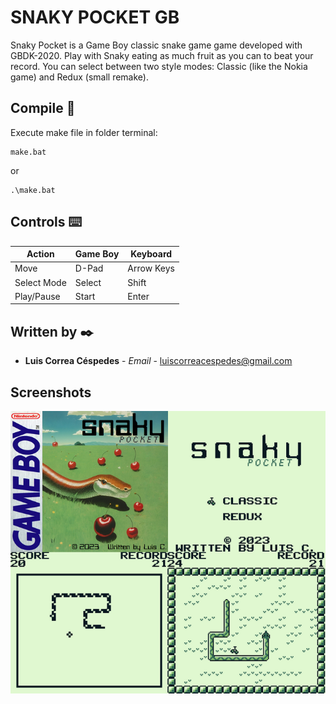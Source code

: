 # SNAKY POCKET GB

Snaky Pocket is a Game Boy classic snake game game developed with GBDK-2020. Play with Snaky eating as much fruit as you can to beat your record. You can select between two style modes: Classic (like the Nokia game) and Redux (small remake).

## Compile 🔧

Execute make file in folder terminal:

```
make.bat
```
or
```
.\make.bat
```

## Controls ⌨️

| Action  | Game Boy | Keyboard |
| ------------- | ------------- | ------------- |
| Move  | D-Pad  | Arrow Keys  |
| Select Mode | Select  | Shift  |
| Play/Pause  | Start  | Enter  |

## Written by ✒️

* **Luis Correa Céspedes** - *Email* - luiscorreacespedes@gmail.com

## Screenshots

![Screenshot](screenshot.png)

